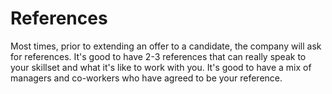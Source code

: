 # References

Most times, prior to extending an offer to a candidate, the company will ask for references. It's good to have 2-3 references that can really speak to your skillset and what it's like to work with you. It's good to have a mix of managers and co-workers who have agreed to be your reference.
